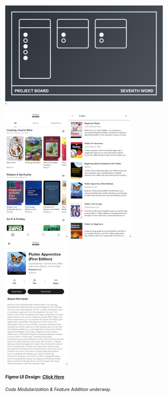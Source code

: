 <img src="lib/config/images/SEVENTH-WORD-BOARD.svg " width="600">'

<img src="images/SS1.jpg" width="195">'
<img src="images/SS2.jpg" width="195">'
<img src="images/SS3.jpg" width="195">'

##### Figma UI Design: <a href="https://www.figma.com/file/Aqid1Sprl2NGJHjUHdpXvy/SeventhWord?node-id=0%3A1">Click Here</a>

###### Code Modularization & Feature Addition underway.
